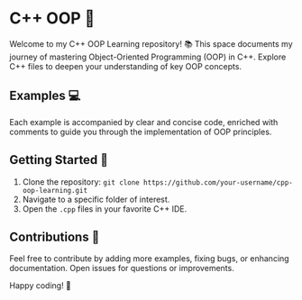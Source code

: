 

# C++ OOP  🚀

Welcome to my C++ OOP Learning repository! 📚 This space documents my journey of mastering Object-Oriented Programming (OOP) in C++. Explore C++ files to deepen your understanding of key OOP concepts.

## Examples 💻

Each example is accompanied by clear and concise code, enriched with comments to guide you through the implementation of OOP principles.

## Getting Started 🏁

1. Clone the repository: `git clone https://github.com/your-username/cpp-oop-learning.git`
2. Navigate to a specific folder of interest.
3. Open the `.cpp` files in your favorite C++ IDE.

## Contributions 🤝

Feel free to contribute by adding more examples, fixing bugs, or enhancing documentation. Open issues for questions or improvements.


Happy coding! 🌟
